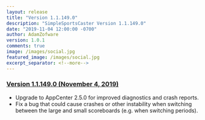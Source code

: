 ```yaml
---
layout: release
title: "Version 1.1.149.0"
description: "SimpleSportsCaster Version 1.1.149.0"
date: "2019-11-04 12:00:00 -0700"
author: AdamZofware
version: 1.0.1
comments: true
image: /images/social.jpg
featured_image: /images/social.jpg
excerpt_separator: <!--more-->
---
```


### [Version 1.1.149.0 (November 4, 2019)]({{page.url}})
* Upgrade to AppCenter 2.5.0 for improved diagnostics and crash reports.
* Fix a bug that could cause crashes or other instability when switching between the large and small scoreboards (e.g. when switching periods).
